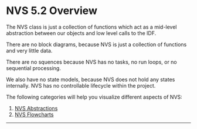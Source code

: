 # NVS 5.2 Overview

The NVS class is just a collection of functions which act as a mid-level abstraction between our objects and low level calls to the IDF.

There are no block diagrams, because NVS is just a collection of functions and very little data.

There are no squences because NVS has no tasks, no run loops, or no sequential processing.

We also have no state models, because NVS does not hold any states internally.  NVS has no controllable lifecycle within the project.

The following categories will help you visualize different aspects of NVS:  
1) [NVS Abstractions](./docs/nvs_abstractions.md)   
2) [NVS Flowcharts](./docs/nvs_flowcharts.md)  
___  